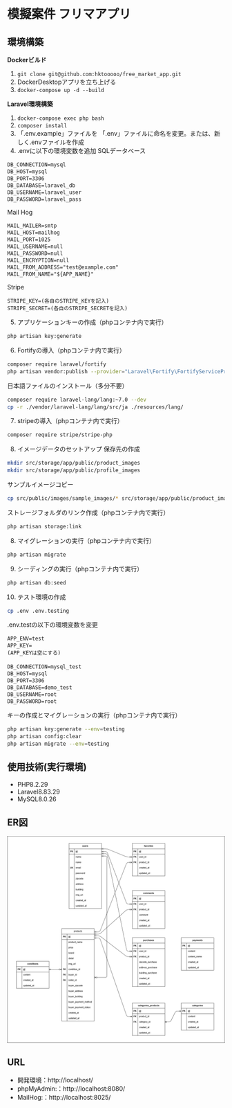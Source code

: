 # 模擬案件 フリマアプリ

## 環境構築
**Dockerビルド**
1. `git clone git@github.com:hktooooo/free_market_app.git`
2.  DockerDesktopアプリを立ち上げる
3. `docker-compose up -d --build`

**Laravel環境構築**
1. `docker-compose exec php bash`
2. `composer install`
3. 「.env.example」ファイルを 「.env」ファイルに命名を変更。または、新しく.envファイルを作成
4. .envに以下の環境変数を追加
SQLデータベース
``` text
DB_CONNECTION=mysql
DB_HOST=mysql
DB_PORT=3306
DB_DATABASE=laravel_db
DB_USERNAME=laravel_user
DB_PASSWORD=laravel_pass
```

Mail Hog
``` text
MAIL_MAILER=smtp
MAIL_HOST=mailhog
MAIL_PORT=1025
MAIL_USERNAME=null
MAIL_PASSWORD=null
MAIL_ENCRYPTION=null
MAIL_FROM_ADDRESS="test@example.com"
MAIL_FROM_NAME="${APP_NAME}"
```

Stripe
``` text
STRIPE_KEY=(各自のSTRIPE_KEYを記入)
STRIPE_SECRET=(各自のSTRIPE_SECRETを記入)
```

5. アプリケーションキーの作成（phpコンテナ内で実行）
``` bash
php artisan key:generate
```

6. Fortifyの導入（phpコンテナ内で実行）
``` bash
composer require laravel/fortify
php artisan vendor:publish --provider="Laravel\Fortify\FortifyServiceProvider"
```

日本語ファイルのインストール（多分不要）
``` bash
composer require laravel-lang/lang:~7.0 --dev
cp -r ./vendor/laravel-lang/lang/src/ja ./resources/lang/
```

7. stripeの導入（phpコンテナ内で実行）
``` bash
composer require stripe/stripe-php
```

8. イメージデータのセットアップ
保存先の作成
``` bash
mkdir src/storage/app/public/product_images
mkdir src/storage/app/public/profile_images
```
サンプルイメージコピー
``` bash
cp src/public/images/sample_images/* src/storage/app/public/product_images
```
ストレージフォルダのリンク作成（phpコンテナ内で実行）
``` bash
php artisan storage:link
```

8. マイグレーションの実行（phpコンテナ内で実行）
``` bash
php artisan migrate
```

9. シーディングの実行（phpコンテナ内で実行）
``` bash
php artisan db:seed
```

10. テスト環境の作成
``` bash
cp .env .env.testing
```
.env.testの以下の環境変数を変更
``` text
APP_ENV=test
APP_KEY= 
(APP_KEYは空にする)

DB_CONNECTION=mysql_test
DB_HOST=mysql
DB_PORT=3306
DB_DATABASE=demo_test
DB_USERNAME=root
DB_PASSWORD=root
```
キーの作成とマイグレーションの実行（phpコンテナ内で実行）
``` bash
php artisan key:generate --env=testing
php artisan config:clear
php artisan migrate --env=testing
```

## 使用技術(実行環境)
- PHP8.2.29
- Laravel8.83.29
- MySQL8.0.26

## ER図
![alt](erd.png)

## URL
- 開発環境：http://localhost/
- phpMyAdmin:：http://localhost:8080/
- MailHog:：http://localhost:8025/